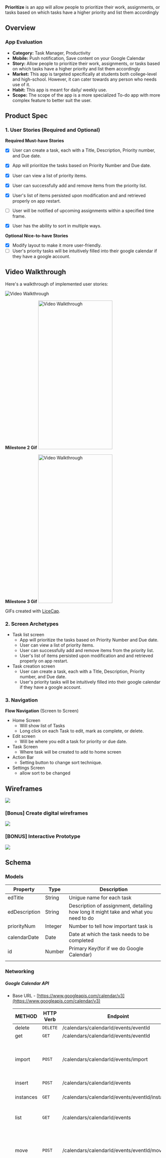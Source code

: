 **Prioritize** is an app will allow people to prioritize their work, assignments, or tasks based on which tasks have a higher priority and list them accordingly

## Overview


### App Evaluation

- **Category:** Task Manager, Productivity
- **Mobile:** Push notification, Save content on your Google Calendar
- **Story:** Allow people to prioritize their work, assignments, or tasks based on which tasks have a higher priority and list them accordingly
- **Market:**  This app is targeted specifically at students both college-level and high-school. However, it can cater towards any person who needs use of it.
- **Habit:** This app is meant for daily/ weekly use. 
- **Scope:** The scope of the app is a more specialized To-do app with more complex feature to better suit the user.

## Product Spec

### 1. User Stories (Required and Optional)

**Required Must-have Stories**
- [x] User can create a task, each with a Title, Description, Priority number, and Due date.
- [x] App will prioritize the tasks based on Priority Number and Due date.
- [x] User can view a list of priority items.
- [X] User can successfully add and remove items from the priority list.
- [x] User's list of items persisted upon modification and and retrieved properly on app restart.
- [ ] User will be notified of upcoming assignments within a specified time frame. 
- [X] User has the ability to sort in multiple ways.


**Optional Nice-to-have Stories**

- [x] Modify layout to make it more user-friendly.
- [ ] User's priority tasks will be intuitively filled into their google calendar if they have a google account. 

## Video Walkthrough

Here's a walkthrough of implemented user stories:

<img src='Prioritize_v1.gif' title='Video Walkthrough' width='' alt='Video Walkthrough' />


**Milestone 2 Gif**
<img src='prioritize gif.gif' title='Video Walkthrough' width='240' height='480' alt='Video Walkthrough' />

**Milestone 3 Gif**
<img src='Walkthrough 3.gif' title='Video Walkthrough' width='240' height='480' alt='Video Walkthrough' />

GIFs created with [LiceCap](http://www.cockos.com/licecap/).
### 2. Screen Archetypes

* Task list screen
   * App will prioritize the tasks based on Priority Number and Due date.
   * User can view a list of priority items.
   * User can successfully add and remove items from the priority list.
   * User's list of items persisted upon modification and and retrieved properly on app restart.
* Task creation screen
   * User can create a task, each with a Title, Description, Priority number, and Due date.
   * User's priority tasks will be intuitively filled into their google calendar if they have a google account. 

### 3. Navigation
**Flow Navigation** (Screen to Screen)

* Home Screen
   * Will show list of Tasks
   * Long click on each Task to edit, mark as complete, or delete.
* Edit screen
   * Will be where you edit a task for priority or due date.
* Task Screen
    * Where task will be created to add to home screen
* Action Bar
    * Setting button to change sort technique.
* Settings Screen
    * allow sort to be changed

## Wireframes
![](https://i.imgur.com/eQCGNui.jpg)

### [Bonus] Create digital wireframes
![](https://i.imgur.com/UA1xMJp.png)

### [BONUS] Interactive Prototype
![](https://i.imgur.com/tVged2s.gif)


## Schema 
### Models

   | Property      | Type     | Description |
   | ------------- | -------- | ------------|
   | edTitle       | String   |Unigue name for each task |
   | edDescription | String   |Description of assignment, detailing how long it might take and what you need to do |
   | priorityNum   | Integer  | Number to tell how important task is  |
   | calendarDate  | Date     | Date at which the task needs to be completed|
   | id            | Number   | Primary Key(for if we do Google Calendar) |
   |     |    |  |

### Networking

##### Google Calendar API
- Base URL - [https://www.googleapis.com/calendar/v3](https://www.googleapis.com/calendar/v3)

   METHOD |HTTP Verb | Endpoint | Description
   ----------|----------|----------|------------
    delete|`DELETE` |/calendars/calendarId/events/eventId| Deletes an event.|
    get|`GET `|/calendars/calendarId/events/eventId|Returns an event.|
   import |`POST`| /calendars/calendarId/events/import|Imports an event. This operation is used to add a private copy of an existing event to a calendar.|
    insert|`POST`|/calendars/calendarId/events| Creates an event.|
    instances|`GET`|/calendars/calendarId/events/eventId/instances|Returns instances of the specified recurring event.|
  list  |`GET`|  /calendars/calendarId/events|Returns events on the specified calendar.|
    move|`POST`|/calendars/calendarId/events/eventId/move|	Moves an event to another calendar, i.e. changes an event's organizer.Required query parameters: destination|
    patch|`PATCH`|/calendars/calendarId/events/eventId|Updates an event. This method supports patch semantics. The field values you specify replace the existing values. Fields that you don’t specify in the request remain unchanged. Array fields, if specified, overwrite the existing arrays; this discards any previous array elements.|
    quickAdd|`POST`|/calendars/calendarId/events/quickAdd|	Creates an event based on a simple text string.Required query parameters: text|
    update|`PUT`|/calendars/calendarId/events/eventId| Updates an event.|
    watch|`POST`|/calendars/calendarId/events/watch|	Watch for changes to Events resources.|

    ``





> Read more about sequence-diagrams here: http://bramp.github.io/js-sequence-diagrams/

Project Timeline
---
```mermaid
gantt
    title A Gantt Diagram

    section Section
    A task           :a1, 2014-01-01, 30d
    Another task     :after a1  , 20d
    section Another
    Task in sec      :2014-01-12  , 12d
    anther task      : 24d
```
[Link to GitHub](https://github.com/Oceanwalker10/Prioritize)
## Appendix and FAQ

:::info
**Find this document incomplete?** Leave a comment!
:::

###### tags: `Group Project` `Documentation`
